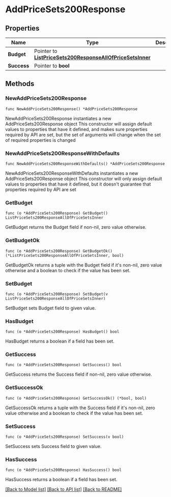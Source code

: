 # AddPriceSets200Response

## Properties

Name | Type | Description | Notes
------------ | ------------- | ------------- | -------------
**Budget** | Pointer to [**ListPriceSets200ResponseAllOfPriceSetsInner**](ListPriceSets200ResponseAllOfPriceSetsInner.md) |  | [optional] 
**Success** | Pointer to **bool** |  | [optional] 

## Methods

### NewAddPriceSets200Response

`func NewAddPriceSets200Response() *AddPriceSets200Response`

NewAddPriceSets200Response instantiates a new AddPriceSets200Response object
This constructor will assign default values to properties that have it defined,
and makes sure properties required by API are set, but the set of arguments
will change when the set of required properties is changed

### NewAddPriceSets200ResponseWithDefaults

`func NewAddPriceSets200ResponseWithDefaults() *AddPriceSets200Response`

NewAddPriceSets200ResponseWithDefaults instantiates a new AddPriceSets200Response object
This constructor will only assign default values to properties that have it defined,
but it doesn't guarantee that properties required by API are set

### GetBudget

`func (o *AddPriceSets200Response) GetBudget() ListPriceSets200ResponseAllOfPriceSetsInner`

GetBudget returns the Budget field if non-nil, zero value otherwise.

### GetBudgetOk

`func (o *AddPriceSets200Response) GetBudgetOk() (*ListPriceSets200ResponseAllOfPriceSetsInner, bool)`

GetBudgetOk returns a tuple with the Budget field if it's non-nil, zero value otherwise
and a boolean to check if the value has been set.

### SetBudget

`func (o *AddPriceSets200Response) SetBudget(v ListPriceSets200ResponseAllOfPriceSetsInner)`

SetBudget sets Budget field to given value.

### HasBudget

`func (o *AddPriceSets200Response) HasBudget() bool`

HasBudget returns a boolean if a field has been set.

### GetSuccess

`func (o *AddPriceSets200Response) GetSuccess() bool`

GetSuccess returns the Success field if non-nil, zero value otherwise.

### GetSuccessOk

`func (o *AddPriceSets200Response) GetSuccessOk() (*bool, bool)`

GetSuccessOk returns a tuple with the Success field if it's non-nil, zero value otherwise
and a boolean to check if the value has been set.

### SetSuccess

`func (o *AddPriceSets200Response) SetSuccess(v bool)`

SetSuccess sets Success field to given value.

### HasSuccess

`func (o *AddPriceSets200Response) HasSuccess() bool`

HasSuccess returns a boolean if a field has been set.


[[Back to Model list]](../README.md#documentation-for-models) [[Back to API list]](../README.md#documentation-for-api-endpoints) [[Back to README]](../README.md)


